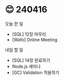 # 😊 240416

오늘 한 일

* \[SQL] 12장 마무리
* \[Wafo] Online Meeting

내일 할 일

* \[SQL] 14장 완료하기
* Node.js 세미나
* \[GC] Validation 적용하기
